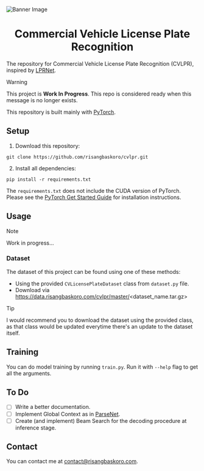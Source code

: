 ![Banner Image](https://github.com/risangbaskoro/CVLPR/assets/36572342/dcd9ddb6-8b2e-40e2-80db-0479024fdc39)
<h1 align="center">
    Commercial Vehicle License Plate Recognition
</h1>

The repository for Commercial Vehicle License Plate Recognition (CVLPR), inspired by
[LPRNet](https://arxiv.org/abs/1806.10447).

> [!WARNING]
> This project is **Work In Progress**. This repo is considered ready when this message is no longer exists.

This repository is built mainly with [PyTorch](https://pytorch.org).

## Setup

1. Download this repository:

```shell
git clone https://github.com/risangbaskoro/cvlpr.git
```

2. Install all dependencies:

```shell
pip install -r requirements.txt
```

The `requirements.txt` does not include the CUDA version of PyTorch. Please see the [PyTorch Get Started Guide](https://pytorch.org/get-started/) for installation instructions.

## Usage

> [!NOTE]
> Work in progress...

### Dataset

The dataset of this project can be found using one of these methods:

- Using the provided `CVLicensePlateDataset` class from `dataset.py` file.
- Download via https://data.risangbaskoro.com/cvlpr/master/<dataset_name.tar.gz>

> [!TIP]
> I would recommend you to download the dataset using the provided class, as that class would be updated everytime
> there's an update to the dataset itself.

## Training

You can do model training by running `train.py`. Run it with `--help` flag to get all the arguments.

## To Do

- [ ] Write a better documentation.
- [ ] Implement Global Context as in [ParseNet](https://arxiv.org/abs/1506.04579).
- [ ] Create (and implement) Beam Search for the decoding procedure at inference stage.

## Contact

You can contact me at contact@risangbaskoro.com.
